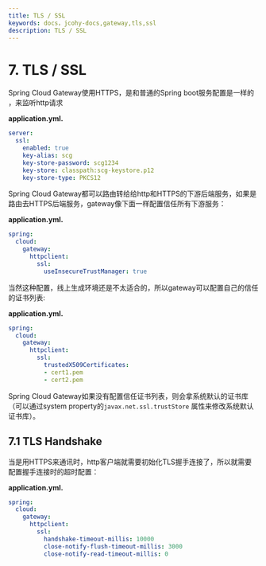 ```yaml
---
title: TLS / SSL
keywords: docs，jcohy-docs,gateway,tls,ssl
description: TLS / SSL
---
```


# 7. TLS / SSL

 Spring Cloud Gateway使用HTTPS，是和普通的Spring boot服务配置是一样的 ，来监听http请求

 **application.yml.**  

```yaml
server:
  ssl:
    enabled: true
    key-alias: scg
    key-store-password: scg1234
    key-store: classpath:scg-keystore.p12
    key-store-type: PKCS12
```

 Spring Cloud Gateway都可以路由转给给http和HTTPS的下游后端服务，如果是路由去HTTPS后端服务，gateway像下面一样配置信任所有下游服务： 

 **application.yml.**  

```yaml
spring:
  cloud:
    gateway:
      httpclient:
        ssl:
          useInsecureTrustManager: true
```

 当然这种配置，线上生成环境还是不太适合的，所以gateway可以配置自己的信任的证书列表: 

 **application.yml.** 

```yaml
spring:
  cloud:
    gateway:
      httpclient:
        ssl:
          trustedX509Certificates:
          - cert1.pem
          - cert2.pem
```

 Spring Cloud Gateway如果没有配置信任证书列表，则会拿系统默认的证书库（可以通过system property的`javax.net.ssl.trustStore` 属性来修改系统默认证书库）。 

## 7.1 TLS Handshake

 当是用HTTPS来通讯时，http客户端就需要初始化TLS握手连接了，所以就需要配置握手连接时的超时配置： 

**application.yml.** 

```yaml
spring:
  cloud:
    gateway:
      httpclient:
        ssl:
          handshake-timeout-millis: 10000
          close-notify-flush-timeout-millis: 3000
          close-notify-read-timeout-millis: 0
```
